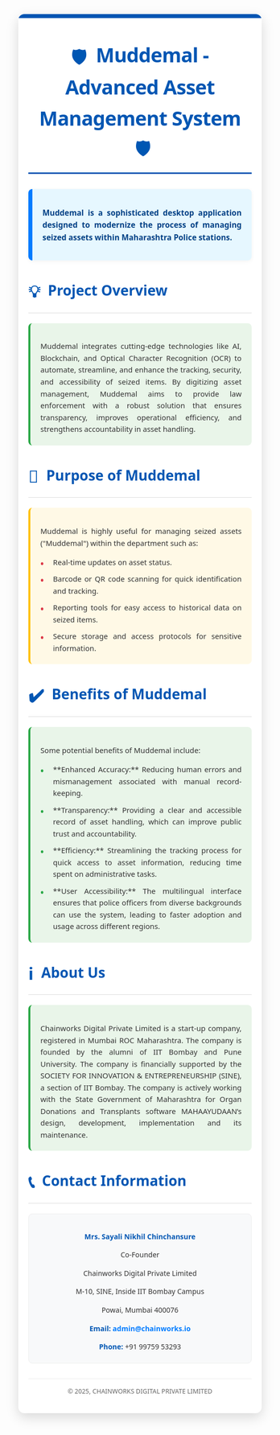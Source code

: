 <div style="font-family: 'Segoe UI', Tahoma, Geneva, Verdana, sans-serif; line-height: 1.6; color: #333; margin: 10px auto; padding: 20px; background-color: #ffffff; border-radius: 12px; box-shadow: rgba(0, 0, 0, 0.15) 0px 8px 24px; max-width: 900px; width: calc(100% - 20px); box-sizing: border-box; overflow: hidden; position: relative;">
<style>
@media (max-width: 768px) {
    div[style*="max-width: 900px"] {
        padding: 15px !important;
        width: calc(100% - 10px) !important;
        margin: 5px auto !important;
    }
    h1[style*="font-size: 2.8em"] {
        font-size: 1.8em !important;
        margin-top: 20px !important;
        margin-bottom: 20px !important;
        padding-bottom: 10px !important;
    }
    h2[style*="font-size: 2em"] {
        font-size: 1.5em !important;
        margin-top: 30px !important;
        margin-bottom: 15px !important;
        padding-bottom: 10px !important;
    }
    h3[style*="font-size: 1.5em"] {
        font-size: 1.2em !important;
        margin-bottom: 10px !important;
    }
    div[style*="font-size: 1.1em"], div[style*="font-size: 1.05em"], div[style*="font-size: 1.0em"] {
        font-size: 0.95em !important;
        padding: 15px !important;
    }
    p, ul, li, table {
        font-size: 0.95em !important;
        line-height: 1.5 !important;
    }
    ul[style*="list-style: none"] li {
        padding-left: 20px !important;
    }
    ul[style*="list-style: none"] li span {
        font-size: 1em !important;
    }
    table th, table td {
        padding: 8px !important;
    }
}
</style>
<div style="position: absolute; top: 0; left: 0; width: 100%; height: 8px; background-color: #0056b3; border-top-left-radius: 12px; border-top-right-radius: 12px;"></div>
<h1 style="font-size: 2.8em; text-align: center; margin-top: 30px; margin-bottom: 30px; color: #0056b3; border-bottom: 3px solid #0056b3; padding-bottom: 20px; display: block; width: fit-content; margin-left: auto; margin-right: auto; font-weight: 700; letter-spacing: -0.8px;">
<span style="vertical-align: middle; font-size: 0.9em; margin-right: 10px;">🛡️</span> Muddemal - Advanced Asset Management System <span style="vertical-align: middle; font-size: 0.9em; margin-left: 10px;">🛡️</span>
</h1>
<div style="font-size: 1.1em; text-align: justify; margin-bottom: 30px; background-color: #e6f7ff; padding: 20px; border-left: 8px solid #007bff; border-radius: 8px; box-shadow: rgba(0, 0, 0, 0.05) 0px 2px 8px;">
<p style="margin-bottom: 0.8em; font-weight: 600; color: #004085;">
Muddemal is a sophisticated desktop application designed to modernize the process of managing seized assets within Maharashtra Police stations.
</p>
</div>

<h2 style="font-size: 2em; color: #0056b3; margin-top: 35px; margin-bottom: 20px; border-bottom: 1px solid #ddd; padding-bottom: 15px; font-weight: 600;">
<span style="font-size: 1.2em; vertical-align: middle; margin-right: 8px;">💡</span> Project Overview
</h2>
<div style="font-size: 1.05em; text-align: justify; margin-bottom: 30px; padding-left: 15px; border-left: 4px solid #28a745; background-color: #e9f5e9; border-radius: 8px; padding: 20px;">
<p style="margin-bottom: 0;">
Muddemal integrates cutting-edge technologies like AI, Blockchain, and Optical Character Recognition (OCR) to automate, streamline, and enhance the tracking, security, and accessibility of seized items. By digitizing asset management, Muddemal aims to provide law enforcement with a robust solution that ensures transparency, improves operational efficiency, and strengthens accountability in asset handling.
</p>
</div>

<h2 style="font-size: 2em; color: #0056b3; margin-top: 35px; margin-bottom: 20px; border-bottom: 1px solid #ddd; padding-bottom: 15px; font-weight: 600;">
<span style="font-size: 1.2em; vertical-align: middle; margin-right: 8px;">🎯</span> Purpose of Muddemal
</h2>
<div style="font-size: 1.05em; text-align: justify; margin-bottom: 30px; padding-left: 15px; border-left: 4px solid #ffc107; background-color: #fff9e6; border-radius: 8px; padding: 20px;">
<p style="margin-bottom: 1em;">
Muddemal is highly useful for managing seized assets ("Muddemal") within the department such as:
</p>
<ul style="list-style: none; padding-left: 0; margin: 0;">
<li style="margin-bottom: 10px; position: relative; padding-left: 25px;"><span style="position: absolute; left: 0; color: #dc3545; font-weight: bold; font-size: 1.2em;">•</span> Real-time updates on asset status.</li>
<li style="margin-bottom: 10px; position: relative; padding-left: 25px;"><span style="position: absolute; left: 0; color: #dc3545; font-weight: bold; font-size: 1.2em;">•</span> Barcode or QR code scanning for quick identification and tracking.</li>
<li style="margin-bottom: 10px; position: relative; padding-left: 25px;"><span style="position: absolute; left: 0; color: #dc3545; font-weight: bold; font-size: 1.2em;">•</span> Reporting tools for easy access to historical data on seized items.</li>
<li style="margin-bottom: 0; position: relative; padding-left: 25px;"><span style="position: absolute; left: 0; color: #dc3545; font-weight: bold; font-size: 1.2em;">•</span> Secure storage and access protocols for sensitive information.</li>
</ul>
</div>

<h2 style="font-size: 2em; color: #0056b3; margin-top: 35px; margin-bottom: 20px; border-bottom: 1px solid #ddd; padding-bottom: 15px; font-weight: 600;">
<span style="font-size: 1.2em; vertical-align: middle; margin-right: 8px;">✔️</span> Benefits of Muddemal
</h2>
<div style="font-size: 1.05em; text-align: justify; margin-bottom: 30px; padding-left: 15px; border-left: 4px solid #28a745; background-color: #e9f5e9; border-radius: 8px; padding: 20px;">
<p style="margin-bottom: 1em;">
Some potential benefits of Muddemal include:
</p>
<ul style="list-style: none; padding-left: 0; margin: 0;">
<li style="margin-bottom: 10px; position: relative; padding-left: 25px;"><span style="position: absolute; left: 0; color: #28a745; font-weight: bold; font-size: 1.2em;">•</span> **Enhanced Accuracy:** Reducing human errors and mismanagement associated with manual record-keeping.</li>
<li style="margin-bottom: 10px; position: relative; padding-left: 25px;"><span style="position: absolute; left: 0; color: #28a745; font-weight: bold; font-size: 1.2em;">•</span> **Transparency:** Providing a clear and accessible record of asset handling, which can improve public trust and accountability.</li>
<li style="margin-bottom: 10px; position: relative; padding-left: 25px;"><span style="position: absolute; left: 0; color: #28a745; font-weight: bold; font-size: 1.2em;">•</span> **Efficiency:** Streamlining the tracking process for quick access to asset information, reducing time spent on administrative tasks.</li>
<li style="margin-bottom: 0; position: relative; padding-left: 25px;"><span style="position: absolute; left: 0; color: #28a745; font-weight: bold; font-size: 1.2em;">•</span> **User Accessibility:** The multilingual interface ensures that police officers from diverse backgrounds can use the system, leading to faster adoption and usage across different regions.</li>
</ul>
</div>

<h2 style="font-size: 2em; color: #0056b3; margin-top: 35px; margin-bottom: 20px; border-bottom: 1px solid #ddd; padding-bottom: 15px; font-weight: 600;">
<span style="font-size: 1.2em; vertical-align: middle; margin-right: 8px;">ℹ️</span> About Us
</h2>
<div style="font-size: 1.05em; text-align: justify; margin-bottom: 30px; padding-left: 15px; border-left: 4px solid #28a745; background-color: #e9f5e9; border-radius: 8px; padding: 20px;">
<p style="margin-bottom: 0;">
Chainworks Digital Private Limited is a start-up company, registered in Mumbai ROC Maharashtra. The company is founded by the alumni of IIT Bombay and Pune University. The company is financially supported by the SOCIETY FOR INNOVATION & ENTREPRENEURSHIP (SINE), a section of IIT Bombay. The company is actively working with the State Government of Maharashtra for Organ Donations and Transplants software MAHAAYUDAAN’s design, development, implementation and its maintenance.
</p>
</div>

<h2 style="font-size: 2em; color: #0056b3; margin-top: 35px; margin-bottom: 20px; border-bottom: 1px solid #ddd; padding-bottom: 15px; font-weight: 600;">
<span style="font-size: 1.2em; vertical-align: middle; margin-right: 8px;">📞</span> Contact Information
</h2>
<div style="font-size: 1.0em; text-align: center; margin-bottom: 20px; padding: 20px; background-color: #f8f9fa; border-radius: 8px; border: 1px solid #eee;">
<p style="margin-bottom: 10px; font-weight: 600; color: #0056b3;">Mrs. Sayali Nikhil Chinchansure</p>
<p style="margin-bottom: 5px;">Co-Founder</p>
<p style="margin-bottom: 5px;">Chainworks Digital Private Limited</p>
<p style="margin-bottom: 5px;">M-10, SINE, Inside IIT Bombay Campus</p>
<p style="margin-bottom: 15px;">Powai, Mumbai 400076</p>
<p style="margin-bottom: 10px;"><strong style="color: #0056b3;">Email:</strong> <a href="mailto:admin@chainworks.io" style="color: #007bff; text-decoration: none; font-weight: 600;">admin@chainworks.io</a></p>
<p style="margin-bottom: 0;"><strong style="color: #0056b3;">Phone:</strong> +91 99759 53293</p>
</div>
<p style="text-align: center; font-size: 0.9em; color: #666; margin-top: 30px; padding-top: 15px; border-top: 1px solid #eee;">
© 2025, CHAINWORKS DIGITAL PRIVATE LIMITED
</p>
</div>